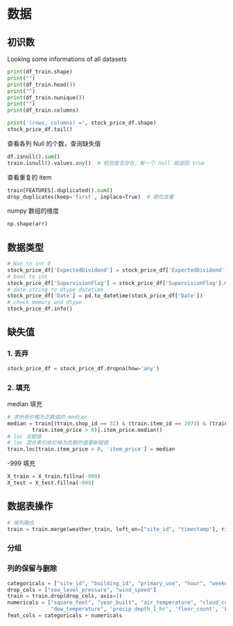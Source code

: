 # 数据

## 初识数

Looking some informations of all datasets

```python
print(df_train.shape)
print("")
print(df_train.head())
print("")
print(df_train.nunique())
print("")
print(df_train.columns)
```

```python
print('(rows, columns) =', stock_price_df.shape)
stock_price_df.tail()
```

查看各列 Null 的个数，查询缺失值

```python
df.isnull().sum()
train.isnull().values.any()  # 检测是否存在，有一个 null 就返回 true
```

查看重复的 item

```python
train[FEATURES].duplicated().sum()
drop_duplicates(keep='first', inplace=True)  # 原位去重
```

numpy 数组的维度

```python
np.shape(arr)
```

## 数据类型

```python
# Nan to int 0
stock_price_df['ExpectedDividend'] = stock_price_df['ExpectedDividend'].fillna(0)
# bool to int
stock_price_df['SupervisionFlag'] = stock_price_df['SupervisionFlag'].map({True: 1, False: 0})
# date string to dtype datetime
stock_price_df['Date'] = pd.to_datetime(stock_price_df['Date'])
# check memory and dtype
stock_price_df.info()
```

## 缺失值

### 1. 丢弃

```python
stock_price_df = stock_price_df.dropna(how='any')
```

### 2. 填充

median 填充

```python
# 求所有价格为正数值的 median
median = train[(train.shop_id == 32) & (train.item_id == 2973) & (train.date_block_num == 4) & (
        train.item_price > 0)].item_price.median()
# loc 法赋值
# loc 混合索引给价格为负数的值重新赋值
train.loc[train.item_price < 0, 'item_price'] = median
```

-999 填充

```python
X_train = X_train.fillna(-999)
X_test = X_test.fillna(-999)
```

## 数据表操作

```python
# 按列融合
train = train.merge(weather_train, left_on=["site_id", "timestamp"], right_on=["site_id", "timestamp"])
```

### 分组

### 列的保留与删除

```python
categoricals = ["site_id", "building_id", "primary_use", "hour", "weekday", "meter", "wind_direction"]
drop_cols = ["sea_level_pressure", "wind_speed"]
train = train.drop(drop_cols, axis=1)
numericals = ["square_feet", "year_built", "air_temperature", "cloud_coverage",
              "dew_temperature", 'precip_depth_1_hr', 'floor_count', 'beaufort_scale']
feat_cols = categoricals + numericals
```
